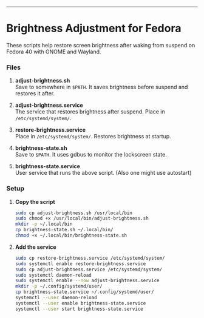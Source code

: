 ---

# Brightness Adjustment for Fedora

These scripts help restore screen brightness after waking from suspend on Fedora 40 with GNOME and Wayland.

### Files

1. **adjust-brightness.sh**  
   Save to somewhere in `$PATH`. It saves brightness before suspend and restores it after.

2. **adjust-brightness.service**  
   The service that restores brightness after suspend. Place in `/etc/systemd/system/`.

4. **restore-brightness.service**  
   Place in `/etc/systemd/system/`. Restores brightness at startup.

5. **brightness-state.sh**  
   Save to `$PATH`. It uses gdbus to monitor the lockscreen state.
   
6. **brightness-state.service**  
   User service that runs the above script. (Also one might use autostart)

### Setup

1. **Copy the script**  
   ```sh
   sudo cp adjust-brightness.sh /usr/local/bin
   sudo chmod +x /usr/local/bin/adjust-brightness.sh
   mkdir -p ~/.local/bin
   cp brightness-state.sh ~/.local/bin/
   chmod +x ~/.local/bin/brightness-state.sh
   
   ```

2. **Add the service**  
   ```sh
   sudo cp restore-brightness.service /etc/systemd/system/
   sudo systemctl enable restore-brightness.service
   sudo cp adjust-brightness.service /etc/systemd/system/
   sudo systemctl daemon-reload
   sudo systemctl enable --now adjust-brightness.service
   mkdir -p ~/.config/systemd/user/
   cp brightness-state.service ~/.config/systemd/user/
   systemctl --user daemon-reload
   systemctl --user enable brightness-state.service
   systemctl --user start brightness-state.service
   
   ```
